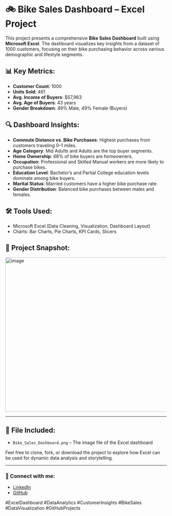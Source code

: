 # 🚲 Bike Sales Dashboard – Excel Project

This project presents a comprehensive **Bike Sales Dashboard** built using **Microsoft Excel**. The dashboard visualizes key insights from a dataset of 1000 customers, focusing on their bike purchasing behavior across various demographic and lifestyle segments.

## 📊 Key Metrics:
- **Customer Count**: 1000
- **Units Sold**: 481
- **Avg. Income of Buyers**: $57,963
- **Avg. Age of Buyers**: 43 years
- **Gender Breakdown**: 49% Male, 49% Female (Buyers)

## 🔍 Dashboard Insights:
- **Commute Distance vs. Bike Purchases**: Highest purchases from customers traveling 0–1 miles.
- **Age Category**: Mid Adults and Adults are the top buyer segments.
- **Home Ownership**: 68% of bike buyers are homeowners.
- **Occupation**: Professional and Skilled Manual workers are more likely to purchase bikes.
- **Education Level**: Bachelor’s and Partial College education levels dominate among bike buyers.
- **Marital Status**: Married customers have a higher bike purchase rate.
- **Gender Distribution**: Balanced bike purchases between males and females.

## 🛠 Tools Used:
- Microsoft Excel (Data Cleaning, Visualization, Dashboard Layout)
- Charts: Bar Charts, Pie Charts, KPI Cards, Slicers

## 📎 Project Snapshot:

<img width="1311" height="481" alt="image" src="https://github.com/user-attachments/assets/1794adc7-07f5-48ff-ac87-95b0db663f06" />


---

## 📂 File Included:
- `Bike_Sales_Dashboard.png` – The image file of the Excel dashboard

Feel free to clone, fork, or download the project to explore how Excel can be used for dynamic data analysis and storytelling.

---

### 🔗 Connect with me:
- [LinkedIn](https://www.linkedin.com/in/biswojit-roul-349b8a187)
- [GitHub](https://github.com/your-username)


#ExcelDashboard #DataAnalytics #CustomerInsights #BikeSales #DataVisualization #GitHubProjects

